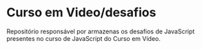 # Curso em Video/desafios
 Repositório responsável por armazenas os desafios de JavaScript presentes no curso de JavaScript do Curso em Vídeo.
